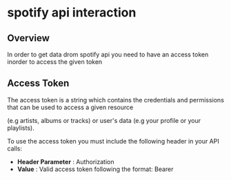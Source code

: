 # spotify api interaction
## Overview
In order to get data drom spotify api you need to have an access token inorder to access the given token

## Access Token

The access token is a string which contains the credentials and permissions that can be used to access a given resource 

(e.g artists, albums or tracks) or user's data (e.g your profile or your playlists).

To use the access token you must include the following header in your API calls:

- **Header Parameter** : Authorization
- **Value** : Valid access token following the format: Bearer <Access Token>

